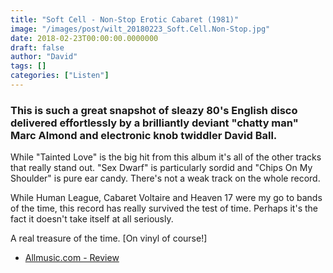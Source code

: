 ```yaml
---
title: "Soft Cell - Non-Stop Erotic Cabaret (1981)"
image: "/images/post/wilt_20180223_Soft.Cell.Non-Stop.jpg"
date: 2018-02-23T00:00:00.0000000
draft: false
author: "David"
tags: []
categories: ["Listen"]
---
```

### This is such a great snapshot of sleazy 80's English disco delivered effortlessly by a brilliantly deviant "chatty man" Marc Almond and electronic knob twiddler David Ball.  
  
While "Tainted Love" is the big hit from this album it's all of the other tracks that really stand out. "Sex Dwarf" is particularly sordid and "Chips On My Shoulder" is pure ear candy. There's not a weak track on the whole record.  
  
While Human League, Cabaret Voltaire and Heaven 17 were my go to bands of the time, this record has really survived the test of time. Perhaps it's the fact it doesn't take itself at all seriously.   
  
A real treasure of the time. [On vinyl of course!]

-  [Allmusic.com - Review](https://www.allmusic.com/album/non-stop-erotic-cabaret-mw0000651340)